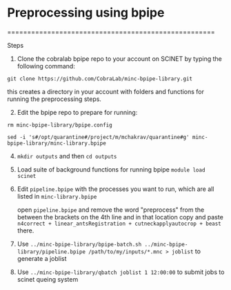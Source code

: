 # Preprocessing using bpipe
====================================================

Steps

1. Clone the cobralab bpipe repo to your account on SCINET by typing the following command:
 
  ``git clone https://github.com/CobraLab/minc-bpipe-library.git``

  this creates a directory in your account with folders and functions for running the preprocessing steps.
  
  
2. Edit the bpipe repo to prepare for running:
 
  ``rm minc-bpipe-library/bpipe.config``

  ``sed -i 's#/opt/quarantine#/project/m/mchakrav/quarantine#g' minc-bpipe-library/minc-library.bpipe``

4. ``mkdir outputs`` and then ``cd outputs``

5. Load suite of background functions for running bpipe
   ``module load scinet``

6. Edit ``pipeline.bpipe`` with the processes you want to run, which are all listed in ``minc-library.bpipe``
 
   open ``pipeline.bpipe`` and remove the word "preprocess" from the between the brackets on the 4th line and in that location copy and paste ``n4correct + linear_antsRegistration + cutneckapplyautocrop + beast`` there.
    
7. Use ``../minc-bpipe-library/bpipe-batch.sh ../minc-bpipe-library/pipeline.bpipe /path/to/my/inputs/*.mnc > joblist`` to generate a joblist

8. Use ``../minc-bpipe-library/qbatch joblist 1 12:00:00`` to submit jobs to scinet queing system
